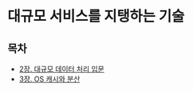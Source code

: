 # 대규모 서비스를 지탱하는 기술

## 목차
- [2장. 대규모 데이터 처리 입문](./contents/2장.md)
- [3장. OS 캐시와 분산](./contents/3장.md)